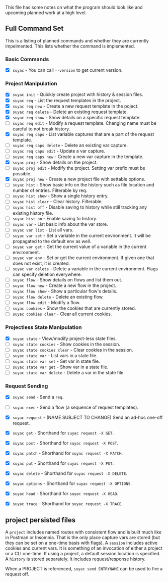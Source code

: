 This file has some notes on what the program should look like and upcoming
planned work at a high level.


## Full Command Set

This is a listing of planned commands and whether they are currently
impelmented. This lists whether the command is implemented.

### Basic Commands

- [x] `suyac` - You can call `--version` to get current version.

### Project Manipulation

- [x] `suyac init` - Quickly create project with history & session files.
- [x] `suyac req` - List the request templates in the project.
- [x] `suyac req new` - Create a new request template in the poject.
- [x] `suyac req delete` - Delete an existing request template.
- [x] `suyac req show` - Show details on a specific request template.
- [ ] `suyac req edit` - Modify a request template. Changing name must be careful to not break history.
- [x] `suyac req caps` - List variable captures that are a part of the request template.
- [ ] `suyac req caps delete` - Delete an existing var capture.
- [ ] `suyac req caps edit` - Update a var capture.
- [ ] `suyac req caps new` - Create a new var capture in the template.
- [x] `suyac proj` - Show details on the project.
- [ ] `suyac proj edit` - Modify the project. Setting var prefix must be possible.
- [x] `suyac proj new` - Create a new project file with settable options.
- [ ] `suyac hist` - Show basic info on the history such as file location and number of entries. Filterable by req.
- [ ] `suyac hist show` - Show a single history entry.
- [ ] `suyac hist clear` - Clear history. Filterable.
- [ ] `suyac hist off` - Disable saving to history while still tracking any existing history file.
- [ ] `suyac hist on` - Enable saving to history.
- [ ] `suyac var` - List basic info about the var store.
- [ ] `suyac var list` - List all vars.
- [ ] `suyac var set` - Set a variable in the current environment. It will be propagated to the default env as well.
- [ ] `suyac var get` - Get the current value of a variable in the current environment.
- [ ] `suyac var env` - Set or get the current environment. If given one that does not exist, it is created.
- [ ] `suyac var delete` - Delete a variable in the current environment. Flags can specify deletion everywhere.
- [ ] `suyac flow` - Show details on flows and list them out.
- [ ] `suyac flow new` - Create a new flow in the project.
- [ ] `suyac flow show` - Show a particular flow's details.
- [ ] `suyac flow delete` - Delete an existing flow.
- [ ] `suyac flow edit` - Modify a flow.
- [ ] `suyac cookies` - Show the cookies that are currently stored.
- [ ] `suyac cookies clear` - Clear all current cookies.

### Projectless State Manipulation

- [x] `suyac state` - View/modify project-less state files.
- [ ] `suyac state cookies` - Show cookies in the session.
- [ ] `suyac state cookies clear` - Clear cookies in the session.
- [ ] `suyac state var` - List vars in a state file.
- [ ] `suyac state var set` - Set var in state file.
- [ ] `suyac state var get` - Show var in a state file.
- [ ] `suyac state var delete` - Delete a var in the state file.

### Request Sending

- [x] `suyac send` - Send a `req`.
- [ ] `suyac exec` - Send a flow (a sequence of request templates).
- [x] `suyac request` - (NAME SUBJECT TO CHANGE) Send an ad-hoc one-off request.
- [x] `suyac get` - Shorthand for `suyac request -X GET`.
- [x] `suyac post` - Shorthand for `suyac request -X POST`.
- [x] `suyac patch` - Shorthand for `suyac request -X PATCH`.
- [x] `suyac put` - Shorthand for `suyac request -X PUT`.
- [x] `suyac delete` - Shorthand for `suyac request -X DELETE`.
- [x] `suyac options` - Shorthand for `suyac request -X OPTIONS`.
- [x] `suyac head` - Shorthand for `suyac request -X HEAD`.
- [x] `suyac trace` - Shorthand for `suyac request -X TRACE`.




## project persisted files


A `project` includes named routes with consistent flow and is built much like in
Postman or Insomnia. That is the only place capture vars are stored (but they
can be set on a one-time basis with flags).
A `session` includes active cookies and current vars. It is something of an
invocation of either a project or a CLI one-time. If using a project, a default
session location is specified.
A `history` is stored separately. It includes request/response history.

When a PROJECT is referenced, `suyac send ENTRYNAME` can be used to fire a
request off.